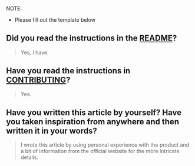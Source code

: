 NOTE:
- Please fill out the template below 

## Did you read the instructions in the [README](https://github.com/the-ethan-hunt/first-timers-guide/blob/master/README.md)?

> Yes, I have.

## Have you read the instructions in [CONTRIBUTING](https://github.com/the-ethan-hunt/first-timers-guide/blob/master/CONTRIBUTING.md)?

> Yes.

## Have you written this article by yourself? Have you taken inspiration from anywhere and then written it in your words?

> I wrote this article by using personal experience with the product and a bit of information from the official website for the more intricate details.

